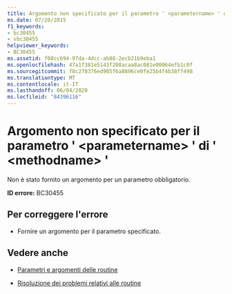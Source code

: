 ```yaml
---
title: Argomento non specificato per il parametro ' <parametername> ' di ' <methodname> '
ms.date: 07/20/2015
f1_keywords:
- bc30455
- vbc30455
helpviewer_keywords:
- BC30455
ms.assetid: f08cc694-97da-4dcc-ab88-2ecb21b9eba1
ms.openlocfilehash: 47a1f381e5143f208acaa8ac081e00064efb1c0f
ms.sourcegitcommit: f8c270376ed905f6a8896ce0fe25b4f4b38ff498
ms.translationtype: MT
ms.contentlocale: it-IT
ms.lasthandoff: 06/04/2020
ms.locfileid: "84396116"
---
```

# <a name="argument-not-specified-for-parameter-parametername-of-methodname"></a>Argomento non specificato per il parametro ' \<parametername> ' di ' \<methodname> '
Non è stato fornito un argomento per un parametro obbligatorio.  
  
 **ID errore:** BC30455  
  
## <a name="to-correct-this-error"></a>Per correggere l'errore  
  
- Fornire un argomento per il parametro specificato.  
  
## <a name="see-also"></a>Vedere anche

- [Parametri e argomenti delle routine](../programming-guide/language-features/procedures/procedure-parameters-and-arguments.md)

- [Risoluzione dei problemi relativi alle routine](../programming-guide/language-features/procedures/troubleshooting-procedures.md)
